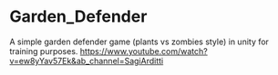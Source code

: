# Garden_Defender
 
A simple garden defender game (plants vs zombies style) in unity for training purposes.
https://www.youtube.com/watch?v=ew8yYav57Ek&ab_channel=SagiArditti

